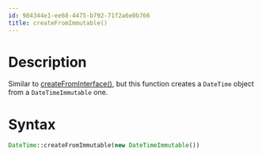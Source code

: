 ```yaml
---
id: 984344e1-ee68-4475-b792-71f2a6e0b766
title: createFromImmutable()
---
```


# Description

Similar to [createFromInterface()](20201113123327-createfrominterface),
but this function creates a `DateTime` object from a `DateTimeImmutable`
one.

# Syntax

``` php
DateTime::createFromImmutable(new DateTimeImmutable())
```
